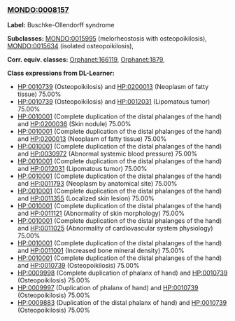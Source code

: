 
### [MONDO:0008157](http://purl.obolibrary.org/obo/MONDO_0008157)
**Label:** Buschke-Ollendorff syndrome

**Subclasses:** [MONDO:0015995](http://purl.obolibrary.org/obo/MONDO_0015995) (melorheostosis with osteopoikilosis), [MONDO:0015634](http://purl.obolibrary.org/obo/MONDO_0015634) (isolated osteopoikilosis), 

**Corr. equiv. classes:** [Orphanet:166119](http://www.orpha.net/ORDO/Orphanet_166119), [Orphanet:1879](http://www.orpha.net/ORDO/Orphanet_1879), 

**Class expressions from DL-Learner:**

- [HP:0010739](http://purl.obolibrary.org/obo/HP_0010739) (Osteopoikilosis) and [HP:0200013](http://purl.obolibrary.org/obo/HP_0200013) (Neoplasm of fatty tissue) 75.00%
- [HP:0010739](http://purl.obolibrary.org/obo/HP_0010739) (Osteopoikilosis) and [HP:0012031](http://purl.obolibrary.org/obo/HP_0012031) (Lipomatous tumor) 75.00%
- [HP:0010001](http://purl.obolibrary.org/obo/HP_0010001) (Complete duplication of the distal phalanges of the hand) and [HP:0200036](http://purl.obolibrary.org/obo/HP_0200036) (Skin nodule) 75.00%
- [HP:0010001](http://purl.obolibrary.org/obo/HP_0010001) (Complete duplication of the distal phalanges of the hand) and [HP:0200013](http://purl.obolibrary.org/obo/HP_0200013) (Neoplasm of fatty tissue) 75.00%
- [HP:0010001](http://purl.obolibrary.org/obo/HP_0010001) (Complete duplication of the distal phalanges of the hand) and [HP:0030972](http://purl.obolibrary.org/obo/HP_0030972) (Abnormal systemic blood pressure) 75.00%
- [HP:0010001](http://purl.obolibrary.org/obo/HP_0010001) (Complete duplication of the distal phalanges of the hand) and [HP:0012031](http://purl.obolibrary.org/obo/HP_0012031) (Lipomatous tumor) 75.00%
- [HP:0010001](http://purl.obolibrary.org/obo/HP_0010001) (Complete duplication of the distal phalanges of the hand) and [HP:0011793](http://purl.obolibrary.org/obo/HP_0011793) (Neoplasm by anatomical site) 75.00%
- [HP:0010001](http://purl.obolibrary.org/obo/HP_0010001) (Complete duplication of the distal phalanges of the hand) and [HP:0011355](http://purl.obolibrary.org/obo/HP_0011355) (Localized skin lesion) 75.00%
- [HP:0010001](http://purl.obolibrary.org/obo/HP_0010001) (Complete duplication of the distal phalanges of the hand) and [HP:0011121](http://purl.obolibrary.org/obo/HP_0011121) (Abnormality of skin morphology) 75.00%
- [HP:0010001](http://purl.obolibrary.org/obo/HP_0010001) (Complete duplication of the distal phalanges of the hand) and [HP:0011025](http://purl.obolibrary.org/obo/HP_0011025) (Abnormality of cardiovascular system physiology) 75.00%
- [HP:0010001](http://purl.obolibrary.org/obo/HP_0010001) (Complete duplication of the distal phalanges of the hand) and [HP:0011001](http://purl.obolibrary.org/obo/HP_0011001) (Increased bone mineral density) 75.00%
- [HP:0010001](http://purl.obolibrary.org/obo/HP_0010001) (Complete duplication of the distal phalanges of the hand) and [HP:0010739](http://purl.obolibrary.org/obo/HP_0010739) (Osteopoikilosis) 75.00%
- [HP:0009998](http://purl.obolibrary.org/obo/HP_0009998) (Complete duplication of phalanx of hand) and [HP:0010739](http://purl.obolibrary.org/obo/HP_0010739) (Osteopoikilosis) 75.00%
- [HP:0009997](http://purl.obolibrary.org/obo/HP_0009997) (Duplication of phalanx of hand) and [HP:0010739](http://purl.obolibrary.org/obo/HP_0010739) (Osteopoikilosis) 75.00%
- [HP:0009883](http://purl.obolibrary.org/obo/HP_0009883) (Duplication of the distal phalanx of hand) and [HP:0010739](http://purl.obolibrary.org/obo/HP_0010739) (Osteopoikilosis) 75.00%


